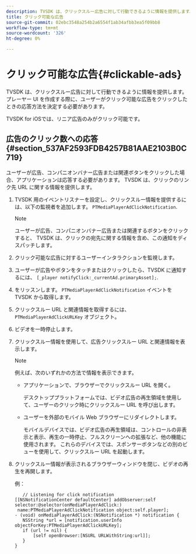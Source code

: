 ```yaml
---
description: TVSDK は、クリックスルー広告に対して行動できるように情報を提供します。 プレーヤー UI を作成する際に、ユーザーがクリック可能な広告をクリックしたときの応答方法を決定する必要があります。
title: クリック可能な広告
source-git-commit: 02ebc3548a254b2a6554f1ab34afbb3ea5f09bb8
workflow-type: tm+mt
source-wordcount: '326'
ht-degree: 0%

---
```


# クリック可能な広告{#clickable-ads}

TVSDK は、クリックスルー広告に対して行動できるように情報を提供します。 プレーヤー UI を作成する際に、ユーザーがクリック可能な広告をクリックしたときの応答方法を決定する必要があります。

TVSDK for iOSでは、リニア広告のみがクリック可能です。

## 広告のクリック数への応答 {#section_537AF2593FDB4257B81AAE2103B0C719}

ユーザーが広告、コンパニオンバナー広告または関連ボタンをクリックした場合、アプリケーションは応答する必要があります。 TVSDK は、クリックのリンク先 URL に関する情報を提供します。

1. TVSDK 用のイベントリスナーを設定し、クリックスルー情報を提供するには、以下の監視者を追加します。 `PTMediaPlayerAdClickNotification`.

   >[!NOTE]
   >
   >ユーザーが広告、コンパニオンバナー広告または関連するボタンをクリックすると、 TVSDK は、クリックの宛先に関する情報を含め、この通知をディスパッチします。

1. クリック可能な広告に対するユーザーインタラクションを監視します。
1. ユーザーが広告やボタンをタッチまたはクリックしたら、TVSDK に通知するには、 `[_player notifyClick:_currentAd.primaryAsset];`.
1. をリッスンします。 `PTMediaPlayerAdClickNotification` イベントを TVSDK から取得します。
1. クリックスルー URL と関連情報を取得するには、 `PTMediaPlayerAdClickURLKey` オブジェクト。
1. ビデオを一時停止します。
1. クリックスルー情報を使用して、広告クリックスルー URL と関連情報を表示します。

   >[!NOTE]
   >
   >例えば、次のいずれかの方法で情報を表示できます。

   * アプリケーションで、ブラウザーでクリックスルー URL を開く。

     デスクトッププラットフォームでは、ビデオ広告の再生領域を使用して、ユーザーのクリック時にクリックスルー URL を呼び出します。
   * ユーザーを外部のモバイル Web ブラウザーにリダイレクトします。

     モバイルデバイスでは、ビデオ広告の再生領域は、コントロールの非表示と表示、再生の一時停止、フルスクリーンへの拡張など、他の機能に使用されます。 これらのデバイスでは、スポンサーボタンなどの別のビューを使用して、クリックスルー URL を起動します。

1. クリックスルー情報が表示されるブラウザーウィンドウを閉じ、ビデオの再生を再開します。

   例：

   ```
      // Listening for click notification  
   [[NSNotificationCenter defaultCenter] addObserver:self selector:@selector(onMediaPlayerAdClick:)  
    name:PTMediaPlayerAdClickNotification object:self.player]; 
   - (void) onMediaPlayerAdClick:(NSNotification *) notification { 
      NSString *url = [notification.userInfo objectForKey:PTMediaPlayerAdClickURLKey];  
      if (url != nil) { 
          [self openBrowser:[NSURL URLWithString:url]]; 
      } 
   } 
   ```
